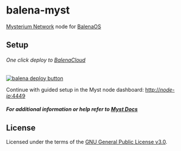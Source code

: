 # balena-myst
[Mysterium Network](https://www.mysterium.network/) node for [BalenaOS](https://www.balena.io/os/)

## Setup
###### One click deploy to [BalenaCloud](https://www.balena.io/cloud)
[![balena deploy button](https://www.balena.io/deploy.svg)](https://dashboard.balena-cloud.com/deploy?repoUrl=https://github.com/otkd/balena-myst)


Continue with guided setup in the Myst node dashboard: [http://*node-ip*:4449](http://*node-ip*:4449)

##### For additional information or help refer to [Myst Docs](https://docs.mysterium.network/)

## License
Licensed under the terms of the [GNU General Public License v3.0](./LICENSE).
